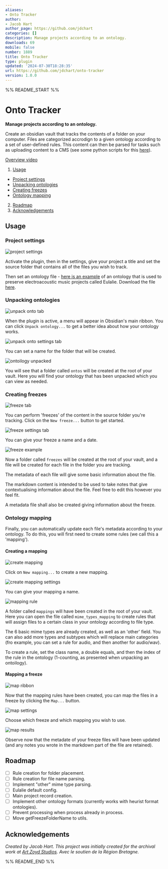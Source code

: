 ```yaml
---
aliases:
- Onto Tracker
author:
- Jacob Hart
author_page: https://github.com/jdchart
categories: []
description: Manage projects according to an ontology.
downloads: 69
mobile: false
number: 1889
title: Onto Tracker
type: plugin
updated: '2024-07-30T18:28:35'
url: https://github.com/jdchart/onto-tracker
version: 1.0.0
---
```


%% README_START %%

# Onto Tracker

**Manage projects according to an ontology.**

Create an obsidian vault that tracks the contents of a folder on your computer. Files are categorized accrodign to a given ontology according to a set of user-defined rules. This content can then be parsed for tasks such as uploading content to a CMS (see some python scripts for this [here](https://github.com/jdchart/onto-tracker-parse)).

[Overview video](https://youtu.be/buvZarctQKc)

1. [Usage](#usage)
- [Project settings](#project-settings)
- [Unpacking ontologies](#unpacking-ontologies)
- [Creating freezes](#creating-freezes)
- [Ontology mapping](#ontology-mapping)
2. [Roadmap](#roadmap)
3. [Acknowledgements](#acknowledgements)

## Usage

### Project settings

![project settings](https://raw.githubusercontent.com/jdchart/onto-tracker/HEAD//docs/project_settings.png)

Activate the plugin, then in the settings, give your project a title and set the source folder that contains all of the files you wish to track.

Then set an ontology file - [here is an example](https://zenodo.org/records/8084209) of an ontology that is used to preserve electroacoustic music projects called Eulalie. Download the file [here](https://zenodo.org/records/8084209/files/Eulalie.php.xml?download=1).

### Unpacking ontologies

![unpack onto tab](https://raw.githubusercontent.com/jdchart/onto-tracker/HEAD//docs/ontos_1.png)

When the plugin is active, a menu will appear in Obsidian's main ribbon. You can click `Unpack ontology...` to get a better idea about how your ontology works.

![unpack onto settings tab](https://raw.githubusercontent.com/jdchart/onto-tracker/HEAD//docs/ontos_2.png)

You can set a name for the folder that will be created.

![ontoilogy unpacked](https://raw.githubusercontent.com/jdchart/onto-tracker/HEAD//docs/ontos_3.png)

You will see that a folder called `ontos` will be created at the root of your vault. Here you will find your ontology that has been unpacked which you can view as needed.

### Creating freezes

![freeze tab](https://raw.githubusercontent.com/jdchart/onto-tracker/HEAD//docs/freeze_1.png)

You can perform 'freezes' of the content in the source folder you're tracking. Click on the `New freeze...` button to get started.

![freeze settings tab](https://raw.githubusercontent.com/jdchart/onto-tracker/HEAD//docs/freeze_2.png)

You can give your freeze a name and a date.

![freeze example](https://raw.githubusercontent.com/jdchart/onto-tracker/HEAD//docs/freeze_3.png)

Now a folder called `freezes` will be created at the root of your vault, and a file will be created for each file in the folder you are tracking. 

The metadata of each file will give some basic information about the file.

The markdown content is intended to be used to take notes that give contextualising information about the file. Feel free to edit this however you feel fit.

A metadata file shall also be created giving information about the freeze.

### Ontology mapping

Finally, you can automatically update each file's metadata according to your ontology. To do this, you will first need to create some rules (we call this a 'mapping').

#### Creating a mapping

![create mapping](https://raw.githubusercontent.com/jdchart/onto-tracker/HEAD//docs/map1.png)

Click on `New mapping...` to create a new mapping.

![create mapping settings](https://raw.githubusercontent.com/jdchart/onto-tracker/HEAD//docs/map2.png)

You can give your mapping a name.

![mapping rule](https://raw.githubusercontent.com/jdchart/onto-tracker/HEAD//docs/map3.png)

A folder called `mappings` will have been created in the root of your vault. Here you can open the file called `mime_types_mapping` to create rules that will assign files to a certain class in your ontology according to file type.

The 6 basic mime types are already created, as well as an 'other' field. You can also add more types and subtypes which will replace main categories (fro example, you can set a rule for audio, and then another for audio/wav).

To create a rule, set the class name, a double equals, and then the index of the rule in the ontology (1-counting, as presented when unpacking an ontoilogy).

#### Mapping a freeze

![map ribbon](https://raw.githubusercontent.com/jdchart/onto-tracker/HEAD//docs/map4.png)

Now that the mapping rules have been created, you can map the files in a freeze by clicking the `Map...` button.

![map settings](https://raw.githubusercontent.com/jdchart/onto-tracker/HEAD//docs/map5.png)

Choose which freeze and which mapping you wish to use.

![map results](https://raw.githubusercontent.com/jdchart/onto-tracker/HEAD//docs/map6.png)

Observe now that the metadate of your freeze files will have been updated (and any notes you wrote in the markdown part of the file are retained).

## Roadmap

- [ ] Rule creation for folder placement.
- [ ] Rule creation for file name parsing.
- [ ] Implement "other" mime type parsing.
- [ ] Eulalie default config.
- [ ] Main project record creation.
- [ ] Implement other ontology formats (currently works with heurist format ontologies).
- [ ] Prevent processing when process already in process.
- [ ] Move getFreezeFolderName to utils.

## Acknowledgements

_Created by Jacob Hart._
_This project was initially created for the archival work at [Art Zoyd Studios](https://artzoydstudios.com/en/)._
_Avec le soutien de la Région Bretagne._

%% README_END %%